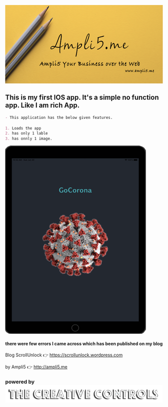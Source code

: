 <a href="www.ampli5.me"><img src="./Screenshots/github_banner.png" height="250" width="850"></a>

## This is my first IOS app. It's a simple no function app. Like I am rich App.

```markdown
- This application has the below given features.

1. Loads the app
2. has only 1 lable
3. has onnly 1 image.
```

<a href="/Screenshots/screenshot1.png"><img src="/Screenshots/screenshot1.png" height="600" width="450"></a>

#### there were few errors I came across which has been published on my blog

Blog ScrollUnlock :point_right: https://scrollunlock.wordpress.com

by Ampli5 :point_right: http://ampli5.me

### powered by ![End Banner](Screenshots/logo.png)
